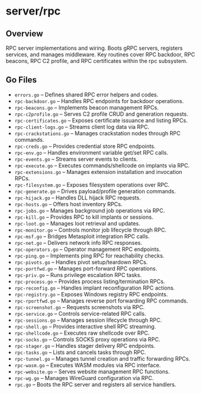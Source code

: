 # server/rpc

## Overview

RPC server implementations and wiring. Boots gRPC servers, registers services, and manages middleware. Key routines cover RPC backdoor, RPC beacons, RPC C2 profile, and RPC certificates within the rpc subsystem.

## Go Files

- `errors.go` – Defines shared RPC error helpers and codes.
- `rpc-backdoor.go` – Handles RPC endpoints for backdoor operations.
- `rpc-beacons.go` – Implements beacon management RPCs.
- `rpc-c2profile.go` – Serves C2 profile CRUD and generation requests.
- `rpc-certificates.go` – Exposes certificate issuance and listing RPCs.
- `rpc-client-logs.go` – Streams client log data via RPC.
- `rpc-crackstations.go` – Manages crackstation nodes through RPC commands.
- `rpc-creds.go` – Provides credential store RPC endpoints.
- `rpc-env.go` – Handles environment variable get/set RPC calls.
- `rpc-events.go` – Streams server events to clients.
- `rpc-execute.go` – Executes commands/shellcode on implants via RPC.
- `rpc-extensions.go` – Manages extension installation and invocation RPCs.
- `rpc-filesystem.go` – Exposes filesystem operations over RPC.
- `rpc-generate.go` – Drives payload/profile generation commands.
- `rpc-hijack.go` – Handles DLL hijack RPC requests.
- `rpc-hosts.go` – Offers host inventory RPCs.
- `rpc-jobs.go` – Manages background job operations via RPC.
- `rpc-kill.go` – Provides RPC to kill implants or sessions.
- `rpc-loot.go` – Manages loot retrieval and updates.
- `rpc-monitor.go` – Controls monitor job lifecycle through RPC.
- `rpc-msf.go` – Bridges Metasploit integration RPC calls.
- `rpc-net.go` – Delivers network info RPC responses.
- `rpc-operators.go` – Operator management RPC endpoints.
- `rpc-ping.go` – Implements ping RPC for reachability checks.
- `rpc-pivots.go` – Handles pivot setup/teardown RPCs.
- `rpc-portfwd.go` – Manages port-forward RPC operations.
- `rpc-priv.go` – Runs privilege escalation RPC tasks.
- `rpc-process.go` – Provides process listing/termination RPCs.
- `rpc-reconfig.go` – Handles implant reconfiguration RPC actions.
- `rpc-registry.go` – Exposes Windows registry RPC endpoints.
- `rpc-rportfwd.go` – Manages reverse port forwarding RPC commands.
- `rpc-screenshot.go` – Requests screenshots via RPC.
- `rpc-service.go` – Controls service-related RPC calls.
- `rpc-sessions.go` – Manages session lifecycle through RPC.
- `rpc-shell.go` – Provides interactive shell RPC streaming.
- `rpc-shellcode.go` – Executes raw shellcode over RPC.
- `rpc-socks.go` – Controls SOCKS proxy operations via RPC.
- `rpc-stager.go` – Handles stager delivery RPC endpoints.
- `rpc-tasks.go` – Lists and cancels tasks through RPC.
- `rpc-tunnel.go` – Manages tunnel creation and traffic forwarding RPCs.
- `rpc-wasm.go` – Executes WASM modules via RPC interface.
- `rpc-website.go` – Serves website management RPC functions.
- `rpc-wg.go` – Manages WireGuard configuration via RPC.
- `rpc.go` – Boots the RPC server and registers all service handlers.
